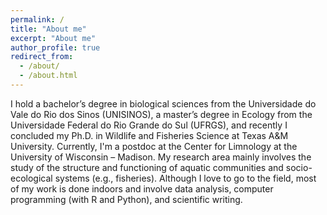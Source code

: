 ```yaml
---
permalink: /
title: "About me"
excerpt: "About me"
author_profile: true
redirect_from: 
  - /about/
  - /about.html
---
```


I hold a bachelor’s degree in biological sciences from the Universidade do Vale do Rio dos Sinos (UNISINOS), a master’s degree in Ecology from the Universidade Federal do Rio Grande do Sul (UFRGS), and recently I concluded my Ph.D. in Wildlife and Fisheries Science at Texas A&M University. Currently, I'm a postdoc at the Center for Limnology at the University of Wisconsin – Madison. My research area mainly involves the study of the structure and functioning of aquatic communities and socio-ecological systems (e.g., fisheries). Although I love to go to the field, most of my work is done indoors and involve data analysis, computer programming (with R and Python), and scientific writing. 


